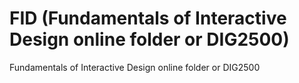 # FID (Fundamentals of Interactive Design online folder or DIG2500)
Fundamentals of Interactive Design online folder or DIG2500
